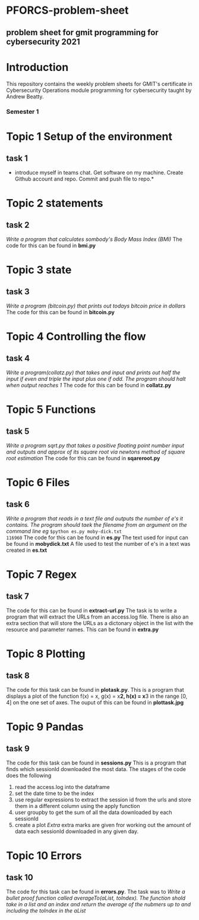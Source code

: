 # PFORCS-problem-sheet
## problem sheet for gmit programming for cybersecurity 2021
# Introduction
This repository contains the weekly problem sheets for GMIT's certificate in Cybersecurity Operations module programming for cybersecurity taught by Andrew Beatty. 
### Semester 1

# Topic 1 Setup of the environment
## task 1 
* introduce myself in teams chat. Get software on my machine. Create Github account and repo. Commit and push file to repo.*

# Topic 2 statements
## task 2
*Write a program that calculates sombody's Body Mass Index (BMI)*
The code for this can be found in **bmi.py**
# Topic 3 state
## task 3
*Write a program (bitcoin.py) that prints out todays bitcoin price in dollars*
The code for this can be found in **bitcoin.py**

# Topic 4 Controlling the flow
## task 4
*Write a program(collatz.py) that takes and input and prints out half the input if even and triple the input plus one if odd. The program should halt when output reaches 1*
The code for this can be found in **collatz.py**

# Topic 5 Functions
##  task 5
*Write a program sqrt.py that takes a positive floating point number input and outputs and approx of its square root via newtons method of square root estimation*
The code for this can be found in **sqareroot.py**

# Topic 6 Files
## task 6
*Write a program that reads in a text file and outputs the number of e's it contains. The program should taek the filename from an argument on the command line eg*
<code>$python es.py moby-dick.txt
116960</code>
The code for this can be found in **es.py**
The text used for input can be found in **mobydick.txt**
A file used to test the number of e's in a text was created in **es.txt** 

#  Topic 7 Regex
## task 7
The code for this can be found in **extract-url.py**
The task is to write a program that will extract the URLs from an access.log file. There is also an extra section that will store the URLs as a dictonary object in the list with the resource and parameter names. This can be found in **extra.py**


# Topic 8 Plotting
## task 8
The code for this task can be found in **plotask.py**. This is a program that displays a plot of the function f(x) = x, g(x) = x**2, h(x) = x**3 in the range [0, 4] on the one set of axes. The ouput of this can be found in **plottask.jpg**

# Topic 9 Pandas
## task 9
The code for this task can be found in **sessions.py** This is a program that finds which sessionId downloaded the most data. The stages of the code does the following
1. read the access.log into the dataframe
2. set the date time to be the index
3. use regular expressions to extract the session id from the urls and store them in a different column using the apply function
4. user groupby to get the sum of all the data downloaded by each sessionId
5. create a plot
*Extra*
extra marks are given fror working out the amount of data each sessionId downloaded in any given day. 


# Topic 10 Errors
## task 10
The code for this task can be found in **errors.py**. The task was to *Write a bullet proof function called averageTo(aList, toIndex). The function shold take in a list and an index and return the average of the nubmers up to and including the toIndex in the aList*


